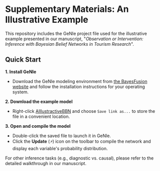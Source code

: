 # Supplementary Materials: An Illustrative Example
This repository includes the GeNIe project file used for the illustrative example presented in our manuscript, "*Observation or Intervention: Inference with Bayesian Belief Networks in Tourism Research*".

## Quick Start
**1. Install GeNIe**
  - Download the GeNIe modeling environment from [the BayesFusion website](https://www.bayesfusion.com/downloads/) and follow the installation instructions for your operating system.

**2. Download the example model**
  - Right-click [AIllustractiveBBN](https://github.com/AlyeskaBear/BBNsInToursim/blob/main/AIllustractiveBBN.xdsl) and choose `Save link as...` to store the file in a convenient location.

**3. Open and compile the model**
  - Double-click the saved file to launch it in GeNIe.
  - Click the **Update** (_⚡_) icon on the toolbar to compile the network and display each variable's probability distribution.

For other inference tasks (e.g., diagnostic  vs. causal), please refer to the detailed walkthrough in our manuscript. 

